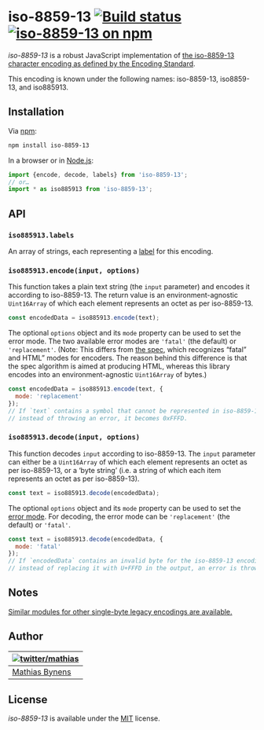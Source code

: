 # iso-8859-13 [![Build status](https://github.com/mathiasbynens/iso-8859-13/workflows/run-checks/badge.svg)](https://github.com/mathiasbynens/iso-8859-13/actions?query=workflow%3Arun-checks) [![iso-8859-13 on npm](https://img.shields.io/npm/v/iso-8859-13)](https://www.npmjs.com/package/iso-8859-13)

_iso-8859-13_ is a robust JavaScript implementation of [the iso-8859-13 character encoding as defined by the Encoding Standard](https://encoding.spec.whatwg.org/#iso-8859-13).

This encoding is known under the following names: iso-8859-13, iso8859-13, and iso885913.

## Installation

Via [npm](https://www.npmjs.com/):

```bash
npm install iso-8859-13
```

In a browser or in [Node.js](https://nodejs.org/):

```js
import {encode, decode, labels} from 'iso-8859-13';
// or…
import * as iso885913 from 'iso-8859-13';
```

## API

### `iso885913.labels`

An array of strings, each representing a [label](https://encoding.spec.whatwg.org/#label) for this encoding.

### `iso885913.encode(input, options)`

This function takes a plain text string (the `input` parameter) and encodes it according to iso-8859-13. The return value is an environment-agnostic `Uint16Array` of which each element represents an octet as per iso-8859-13.

```js
const encodedData = iso885913.encode(text);
```

The optional `options` object and its `mode` property can be used to set the error mode. The two available error modes are `'fatal'` (the default) or `'replacement'`. (Note: This differs from [the spec](https://encoding.spec.whatwg.org/#error-mode), which recognizes “fatal” and HTML” modes for encoders. The reason behind this difference is that the spec algorithm is aimed at producing HTML, whereas this library encodes into an environment-agnostic `Uint16Array` of bytes.)

```js
const encodedData = iso885913.encode(text, {
  mode: 'replacement'
});
// If `text` contains a symbol that cannot be represented in iso-8859-13,
// instead of throwing an error, it becomes 0xFFFD.
```

### `iso885913.decode(input, options)`

This function decodes `input` according to iso-8859-13. The `input` parameter can either be a `Uint16Array` of which each element represents an octet as per iso-8859-13, or a ‘byte string’ (i.e. a string of which each item represents an octet as per iso-8859-13).

```js
const text = iso885913.decode(encodedData);
```

The optional `options` object and its `mode` property can be used to set the [error mode](https://encoding.spec.whatwg.org/#error-mode). For decoding, the error mode can be `'replacement'` (the default) or `'fatal'`.

```js
const text = iso885913.decode(encodedData, {
  mode: 'fatal'
});
// If `encodedData` contains an invalid byte for the iso-8859-13 encoding,
// instead of replacing it with U+FFFD in the output, an error is thrown.
```

## Notes

[Similar modules for other single-byte legacy encodings are available.](https://www.npmjs.com/browse/keyword/legacy-encoding)

## Author

| [![twitter/mathias](https://gravatar.com/avatar/24e08a9ea84deb17ae121074d0f17125?s=70)](https://twitter.com/mathias "Follow @mathias on Twitter") |
|---|
| [Mathias Bynens](https://mathiasbynens.be/) |

## License

_iso-8859-13_ is available under the [MIT](https://mths.be/mit) license.

